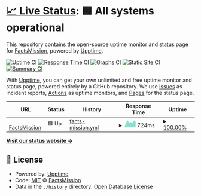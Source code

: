# [📈 Live Status](https://factsmission.github.io/upptime): <!--live status--> **🟩 All systems operational**

This repository contains the open-source uptime monitor and status page for [FactsMission](https://factsmission.github.io/upptime), powered by [Upptime](https://github.com/upptime/upptime).

[![Uptime CI](https://github.com/factsmission/upptime/workflows/Uptime%20CI/badge.svg)](https://github.com/factsmission/upptime/actions?query=workflow%3A%22Uptime+CI%22)
[![Response Time CI](https://github.com/factsmission/upptime/workflows/Response%20Time%20CI/badge.svg)](https://github.com/factsmission/upptime/actions?query=workflow%3A%22Response+Time+CI%22)
[![Graphs CI](https://github.com/factsmission/upptime/workflows/Graphs%20CI/badge.svg)](https://github.com/factsmission/upptime/actions?query=workflow%3A%22Graphs+CI%22)
[![Static Site CI](https://github.com/factsmission/upptime/workflows/Static%20Site%20CI/badge.svg)](https://github.com/factsmission/upptime/actions?query=workflow%3A%22Static+Site+CI%22)
[![Summary CI](https://github.com/factsmission/upptime/workflows/Summary%20CI/badge.svg)](https://github.com/factsmission/upptime/actions?query=workflow%3A%22Summary+CI%22)

With [Upptime](https://upptime.js.org), you can get your own unlimited and free uptime monitor and status page, powered entirely by a GitHub repository. We use [Issues](https://github.com/factsmission/upptime/issues) as incident reports, [Actions](https://github.com/factsmission/upptime/actions) as uptime monitors, and [Pages](https://factsmission.github.io/upptime) for the status page.

<!--start: status pages-->
<!-- This summary is generated by Upptime (https://github.com/upptime/upptime) -->
<!-- Do not edit this manually, your changes will be overwritten -->
<!-- prettier-ignore -->
| URL | Status | History | Response Time | Uptime |
| --- | ------ | ------- | ------------- | ------ |
| <img alt="" src="https://icons.duckduckgo.com/ip3/factsmission.com.ico" height="13"> [FactsMission](https://factsmission.com) | 🟩 Up | [facts-mission.yml](https://github.com/factsmission/upptime/commits/HEAD/history/facts-mission.yml) | <details><summary><img alt="Response time graph" src="./graphs/facts-mission/response-time-week.png" height="20"> 724ms</summary><br><a href="https://factsmission.github.io/upptime/history/facts-mission"><img alt="Response time 899" src="https://img.shields.io/endpoint?url=https%3A%2F%2Fraw.githubusercontent.com%2Ffactsmission%2Fupptime%2FHEAD%2Fapi%2Ffacts-mission%2Fresponse-time.json"></a><br><a href="https://factsmission.github.io/upptime/history/facts-mission"><img alt="24-hour response time 640" src="https://img.shields.io/endpoint?url=https%3A%2F%2Fraw.githubusercontent.com%2Ffactsmission%2Fupptime%2FHEAD%2Fapi%2Ffacts-mission%2Fresponse-time-day.json"></a><br><a href="https://factsmission.github.io/upptime/history/facts-mission"><img alt="7-day response time 724" src="https://img.shields.io/endpoint?url=https%3A%2F%2Fraw.githubusercontent.com%2Ffactsmission%2Fupptime%2FHEAD%2Fapi%2Ffacts-mission%2Fresponse-time-week.json"></a><br><a href="https://factsmission.github.io/upptime/history/facts-mission"><img alt="30-day response time 711" src="https://img.shields.io/endpoint?url=https%3A%2F%2Fraw.githubusercontent.com%2Ffactsmission%2Fupptime%2FHEAD%2Fapi%2Ffacts-mission%2Fresponse-time-month.json"></a><br><a href="https://factsmission.github.io/upptime/history/facts-mission"><img alt="1-year response time 898" src="https://img.shields.io/endpoint?url=https%3A%2F%2Fraw.githubusercontent.com%2Ffactsmission%2Fupptime%2FHEAD%2Fapi%2Ffacts-mission%2Fresponse-time-year.json"></a></details> | <details><summary><a href="https://factsmission.github.io/upptime/history/facts-mission">100.00%</a></summary><a href="https://factsmission.github.io/upptime/history/facts-mission"><img alt="All-time uptime 93.08%" src="https://img.shields.io/endpoint?url=https%3A%2F%2Fraw.githubusercontent.com%2Ffactsmission%2Fupptime%2FHEAD%2Fapi%2Ffacts-mission%2Fuptime.json"></a><br><a href="https://factsmission.github.io/upptime/history/facts-mission"><img alt="24-hour uptime 100.00%" src="https://img.shields.io/endpoint?url=https%3A%2F%2Fraw.githubusercontent.com%2Ffactsmission%2Fupptime%2FHEAD%2Fapi%2Ffacts-mission%2Fuptime-day.json"></a><br><a href="https://factsmission.github.io/upptime/history/facts-mission"><img alt="7-day uptime 100.00%" src="https://img.shields.io/endpoint?url=https%3A%2F%2Fraw.githubusercontent.com%2Ffactsmission%2Fupptime%2FHEAD%2Fapi%2Ffacts-mission%2Fuptime-week.json"></a><br><a href="https://factsmission.github.io/upptime/history/facts-mission"><img alt="30-day uptime 100.00%" src="https://img.shields.io/endpoint?url=https%3A%2F%2Fraw.githubusercontent.com%2Ffactsmission%2Fupptime%2FHEAD%2Fapi%2Ffacts-mission%2Fuptime-month.json"></a><br><a href="https://factsmission.github.io/upptime/history/facts-mission"><img alt="1-year uptime 88.06%" src="https://img.shields.io/endpoint?url=https%3A%2F%2Fraw.githubusercontent.com%2Ffactsmission%2Fupptime%2FHEAD%2Fapi%2Ffacts-mission%2Fuptime-year.json"></a></details>

<!--end: status pages-->

[**Visit our status website →**](https://factsmission.github.io/upptime)

## 📄 License

- Powered by: [Upptime](https://github.com/upptime/upptime)
- Code: [MIT](./LICENSE) © [FactsMission](https://factsmission.github.io/upptime)
- Data in the `./history` directory: [Open Database License](https://opendatacommons.org/licenses/odbl/1-0/)
